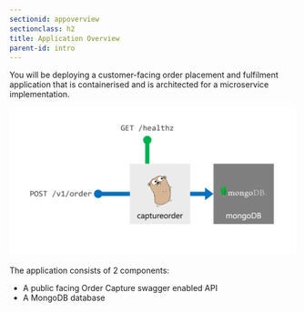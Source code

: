 ```yaml
---
sectionid: appoverview
sectionclass: h2
title: Application Overview
parent-id: intro
---
```


You will be deploying a customer-facing order placement and fulfilment application that is containerised and is architected for a microservice implementation.

![Application diagram](media/overview.png)

The application consists of 2 components:

* A public facing Order Capture swagger enabled API
* A MongoDB database